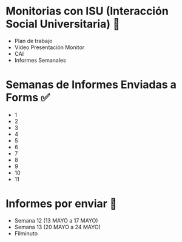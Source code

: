 # Monitorias con ISU (Interacción Social Universitaria) 🧠
* Plan de trabajo
* Video Presentación Monitor
* CAI
* Informes Semanales
# Semanas de Informes Enviadas a Forms ✅
* 1
* 2
* 3
* 4
* 5
* 6
* 7
* 8
* 9
* 10
* 11
# Informes por enviar 📌
* Semana 12 (13 MAYO a 17 MAYO)
* Semana 13  (20 MAYO a 24 MAYO)
* Filminuto

